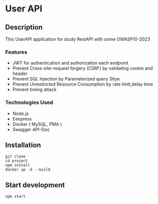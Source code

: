 # User API

## Description
This UserAPI application for study RestAPI with some OWASP10-2023 

### Features
 * JWT for authentication and authorization each endpoint
 * Prevent Cross-site-request forgery (CSRF) by validating cookie and header
 * Prevent SQL Injection by Parameterized query Stlye
 * Prevent Unrestricted Resource Consumption by rate limit,delay time
 * Prevent timing attack 

### Technologies Used
 * Node.js
 * Eexpress
 * Docker ( MySQL, PMA )
 * Swagger API-Doc

  

  

## Installation
```
git clone 
cd project
npm install
docker up -d --build
```


## Start development
```
npm start
```









        
  
  

